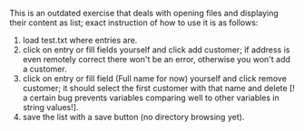 
This is an outdated exercise that deals with opening files and displaying their content as list; exact instruction of how to use it is as follows:

1. load test.txt where entries are.
2. click on entry or fill fields yourself and click add customer; if address is even remotely correct there won't be an error, otherwise you won't add a customer.
3. click on entry or fill field (Full name for now) yourself and click remove customer; it should select the first customer with that name and delete [! a certain bug prevents variables comparing well to other variables in string values!].
4. save the list with a save button (no directory browsing yet).
